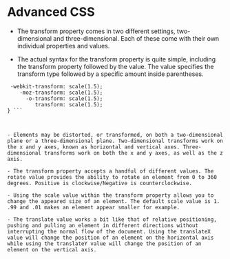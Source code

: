# Advanced CSS #

- The transform property comes in two different settings, two-dimensional and three-dimensional. Each of these come with their own individual properties and values.

 - The actual syntax for the transform property is quite simple, including the transform property followed by the value. The value specifies the transform type followed by a specific amount inside parentheses.

 ```div {
  -webkit-transform: scale(1.5);
     -moz-transform: scale(1.5);
       -o-transform: scale(1.5);
          transform: scale(1.5);
} ```



 - Elements may be distorted, or transformed, on both a two-dimensional plane or a three-dimensional plane. Two-dimensional transforms work on the x and y axes, known as horizontal and vertical axes. Three-dimensional transforms work on both the x and y axes, as well as the z axis.

 - The transform property accepts a handful of different values. The rotate value provides the ability to rotate an element from 0 to 360 degrees. Positive is clockwise/Negative is counterclockwise.

- Using the scale value within the transform property allows you to change the appeared size of an element. The default scale value is 1. .99 and .01 makes an element appear smaller for example.

- The translate value works a bit like that of relative positioning, pushing and pulling an element in different directions without interrupting the normal flow of the document. Using the translateX value will change the position of an element on the horizontal axis while using the translateY value will change the position of an element on the vertical axis.
